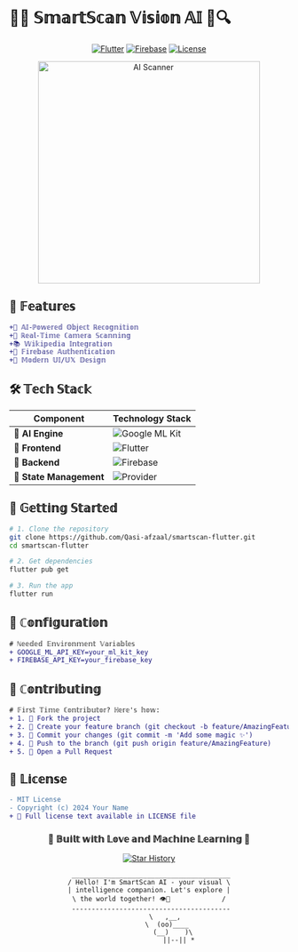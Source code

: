 # 🤖✨ 𝕊𝕞𝕒𝕣𝕥𝕊𝕔𝕒𝕟 𝕍𝕚𝕤𝕚𝕠𝕟 𝔸𝕀 🧠🔍

<div align="center">
  
[![Flutter](https://img.shields.io/badge/🧬_Flutter-3.19-%2302569B?style=for-the-badge&logo=flutter)](https://flutter.dev)
[![Firebase](https://img.shields.io/badge/🔥_Firebase-11.6.0-%23FFCA28?style=for-the-badge&logo=firebase)](https://firebase.google.com)
[![License](https://img.shields.io/badge/🚀_MIT_License-%23000000?style=for-the-badge)](https://opensource.org/licenses/MIT)

</div>

<div align="center">
  <img src="https://media.giphy.com/media/v1.Y2lkPTc5MGI3NjExa2l1dHl2cXZqMjQ2enJjZ3F5c2MxM2VzZ3J5N2VlbmFrbjJ6b2VrNiZlcD12MV9pbnRlcm5hbF9naWZfYnlfaWQmY3Q9Zw/26tn33aiTi1jkl6H6/giphy.gif" width="400" alt="AI Scanner">
</div>

## 🌟 𝔽𝕖𝕒𝕥𝕦𝕣𝕖𝕤

```diff
+🔮 𝔸𝕀-ℙ𝕠𝕨𝕖𝕣𝕖𝕕 𝕆𝕓𝕛𝕖𝕔𝕥 ℝ𝕖𝕔𝕠𝕘𝕟𝕚𝕥𝕚𝕠𝕟
+📡 ℝ𝕖𝕒𝕝-𝕋𝕚𝕞𝕖 ℂ𝕒𝕞𝕖𝕣𝕒 𝕊𝕔𝕒𝕟𝕟𝕚𝕟𝕘
+📚 𝕎𝕚𝕜𝕚𝕡𝕖𝕕𝕚𝕒 𝕀𝕟𝕥𝕖𝕘𝕣𝕒𝕥𝕚𝕠𝕟
+🔐 𝔽𝕚𝕣𝕖𝕓𝕒𝕤𝕖 𝔸𝕦𝕥𝕙𝕖𝕟𝕥𝕚𝕔𝕒𝕥𝕚𝕠𝕟
+🎨 𝕄𝕠𝕕𝕖𝕣𝕟 𝕌𝕀/𝕌𝕏 𝔻𝕖𝕤𝕚𝕘𝕟
```

## 🛠️ 𝕋𝕖𝕔𝕙 𝕊𝕥𝕒𝕔𝕜

| Component              | Technology Stack                                                                 |
|------------------------|----------------------------------------------------------------------------------|
| **🧠 AI Engine**        | ![Google ML Kit](https://img.shields.io/badge/🤖_Google_ML_Kit-%23FF6F00?style=flat-square) |
| **📱 Frontend**         | ![Flutter](https://img.shields.io/badge/📱_Flutter-%2302569B?style=flat-square&logo=flutter) |
| **🔌 Backend**          | ![Firebase](https://img.shields.io/badge/🔥_Firebase-%23FFCA28?style=flat-square&logo=firebase) |
| **🎯 State Management** | ![Provider](https://img.shields.io/badge/🌀_Provider-%23430098?style=flat-square) |

## 🚀 𝔾𝕖𝕥𝕥𝕚𝕟𝕘 𝕊𝕥𝕒𝕣𝕥𝕖𝕕

```bash
# 1. Clone the repository
git clone https://github.com/Qasi-afzaal/smartscan-flutter.git
cd smartscan-flutter

# 2. Get dependencies
flutter pub get

# 3. Run the app
flutter run
```

## 🔧 ℂ𝕠𝕟𝕗𝕚𝕘𝕦𝕣𝕒𝕥𝕚𝕠𝕟

```diff
# ℕ𝕖𝕖𝕕𝕖𝕕 𝔼𝕟𝕧𝕚𝕣𝕠𝕟𝕞𝕖𝕟𝕥 𝕍𝕒𝕣𝕚𝕒𝕓𝕝𝕖𝕤
+ GOOGLE_ML_API_KEY=your_ml_kit_key
+ FIREBASE_API_KEY=your_firebase_key
```


## 🌈 ℂ𝕠𝕟𝕥𝕣𝕚𝕓𝕦𝕥𝕚𝕟𝕘

```diff
# 𝔽𝕚𝕣𝕤𝕥 𝕋𝕚𝕞𝕖 ℂ𝕠𝕟𝕥𝕣𝕚𝕓𝕦𝕥𝕠𝕣? ℍ𝕖𝕣𝕖'𝕤 𝕙𝕠𝕨:
+ 1. 🍴 Fork the project
+ 2. 🌱 Create your feature branch (git checkout -b feature/AmazingFeature)
+ 3. 💾 Commit your changes (git commit -m 'Add some magic ✨')
+ 4. 🚀 Push to the branch (git push origin feature/AmazingFeature)
+ 5. 🔄 Open a Pull Request
```

## 📜 𝕃𝕚𝕔𝕖𝕟𝕤𝕖

```diff
- MIT License
- Copyright (c) 2024 Your Name
+ 📄 Full license text available in LICENSE file
```

<div align="center">
  <h3>🧪 𝔹𝕦𝕚𝕝𝕥 𝕨𝕚𝕥𝕙 𝕃𝕠𝕧𝕖 𝕒𝕟𝕕 𝕄𝕒𝕔𝕙𝕚𝕟𝕖 𝕃𝕖𝕒𝕣𝕟𝕚𝕟𝕘 🦾</h3>
  
  [![Star History](https://api.star-history.com/svg?repos=yourusername/smartscan-flutter&type=Date)](https://star-history.com/#yourusername/smartscan-flutter&Date)

  ```asciiart
   ________________________________________
  / Hello! I'm SmartScan AI - your visual \
  | intelligence companion. Let's explore |
  \ the world together! 👁️💫             /
   ----------------------------------------
          \   ,__,
           \  (oo)____
              (__)    )\
                 ||--|| *
  ```
</div>
